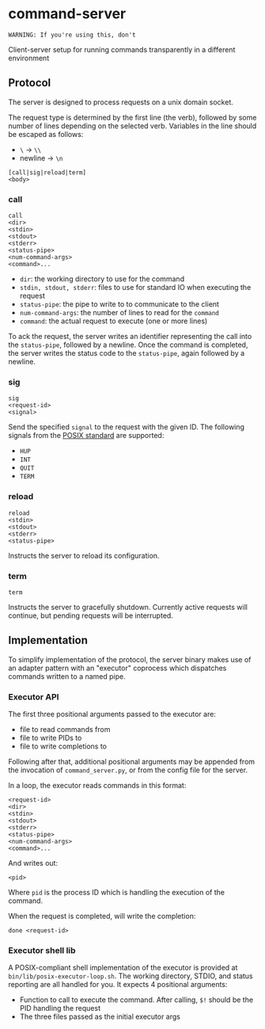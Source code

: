 # command-server

```
WARNING: If you're using this, don't
```

Client-server setup for running commands transparently in a different environment

## Protocol

The server is designed to process requests on a unix domain socket.

The request type is determined by the first line (the verb), followed by some
number of lines depending on the selected verb. Variables in the line should
be escaped as follows:

- `\` -> `\\`
- newline -> `\n`

```
[call|sig|reload|term]
<body>
```

### call

```
call
<dir>
<stdin>
<stdout>
<stderr>
<status-pipe>
<num-command-args>
<command>...
```

- `dir`: the working directory to use for the command
- `stdin, stdout, stderr`: files to use for standard IO when executing the
  request
- `status-pipe`: the pipe to write to to communicate to the client
- `num-command-args`: the number of lines to read for the `command`
- `command`: the actual request to execute (one or more lines)

To ack the request, the server writes an identifier representing the call into
the `status-pipe`, followed by a newline. Once the command is completed,
the server writes the status code to the `status-pipe`, again followed by a
newline.

### sig

```
sig
<request-id>
<signal>
```

Send the specified `signal` to the request with the given ID. The following
signals from the [POSIX standard](https://pubs.opengroup.org/onlinepubs/9699919799/basedefs/signal.h.html)
are supported:

- `HUP`
- `INT`
- `QUIT`
- `TERM`

### reload

```
reload
<stdin>
<stdout>
<stderr>
<status-pipe>
```

Instructs the server to reload its configuration.

### term

```
term
```

Instructs the server to gracefully shutdown. Currently active requests will
continue, but pending requests will be interrupted.

## Implementation

To simplify implementation of the protocol, the server binary makes use of an
adapter pattern with an "executor" coprocess which dispatches commands
written to a named pipe.

### Executor API

The first three positional arguments passed to the executor are:
- file to read commands from
- file to write PIDs to
- file to write completions to

Following after that, additional positional arguments may be appended from
the invocation of `command_server.py`, or from the config file for the server.

In a loop, the executor reads commands in this format:

```
<request-id>
<dir>
<stdin>
<stdout>
<stderr>
<status-pipe>
<num-command-args>
<command>...
```

And writes out:

```
<pid>
```

Where `pid` is the process ID which is handling the execution of the command.

When the request is completed, will write the completion:

```
done <request-id>
```

### Executor shell lib

A POSIX-compliant shell implementation of the executor is provided at
`bin/lib/posix-executor-loop.sh`. The working directory, STDIO, and status
reporting are all handled for you. It expects 4 positional arguments:
- Function to call to execute the command. After calling, `$!` should be the PID
  handling the request
- The three files passed as the initial executor args
